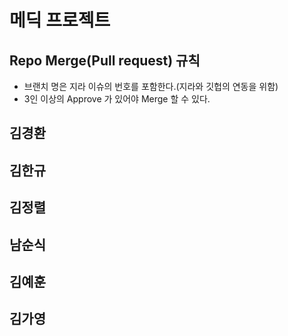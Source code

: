 # 메딕 프로젝트

## Repo Merge(Pull request) 규칙

- 브랜치 명은 지라 이슈의 번호를 포함한다.(지라와 깃헙의 연동을 위함)
- 3인 이상의 Approve 가 있어야 Merge 할 수 있다.

## 김경환

## 김한규

## 김정렬

## 남순식

## 김예훈

## 김가영